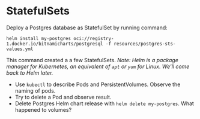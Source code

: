# StatefulSets

Deploy a Postgres database as StatefulSet by running command:

```
helm install my-postgres oci://registry-1.docker.io/bitnamicharts/postgresql -f resources/postgres-sts-values.yml
```

This command created a a few StatefulSets. _Note: Helm is a package manager for Kubernetes, an equivalent of `apt` or `yum` for Linux. We'll come back to Helm later._

- Use `kubectl` to describe Pods and PersistentVolumes. Observe the naming of pods.
- Try to delete a Pod and observe result.
- Delete Postgres Helm chart release with `helm delete my-postgres`. What happened to volumes?